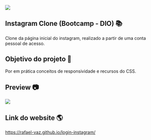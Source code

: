 [![](https://img.shields.io/badge/Instagram-E4405F?style=for-the-badge&logo=instagram&logoColor=white)](https://ig-clone-bootcamp.netlify.app/)

## Instagram Clone (Bootcamp - DIO) 📚

Clone da página inicial do instagram, realizado a partir de uma conta pessoal de acesso.

## Objetivo do projeto :rocket:

Por em prática conceitos de responsividade e recursos do CSS.

## Preview :camera:

<img src="https://github.com/rafael-vaz/instagram-clone-avanade-bootcamp/blob/main/instagram-clone-preview.jpg?raw=true">

## Link do website 🌎

https://rafael-vaz.github.io/login-instagram/

